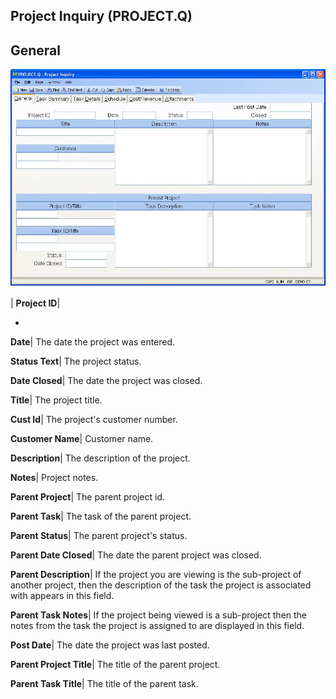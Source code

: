 ## Project Inquiry (PROJECT.Q)
<PageHeader />

## General

![](./PROJECT-Q-1.jpg)

| **Project ID**|

-  
**Date**|  The date the project was entered.

**Status Text**|  The project status.

**Date Closed**|  The date the project was closed.

**Title**|  The project title.

**Cust Id**|  The project's customer number.

**Customer Name**|  Customer name.

**Description**|  The description of the project.

**Notes**|  Project notes.

**Parent Project**|  The parent project id.

**Parent Task**|  The task of the parent project.

**Parent Status**|  The parent project's status.

**Parent Date Closed**|  The date the parent project was closed.

**Parent Description**|  If the project you are viewing is the sub-project of
another project, then the description of the task the project is associated
with appears in this field.

**Parent Task Notes**|  If the project being viewed is a sub-project then the
notes from the task the project is assigned to are displayed in this field.

**Post Date**|  The date the project was last posted.

**Parent Project Title**|  The title of the parent project.

**Parent Task Title**|  The title of the parent task.


<badge text= "Version 8.10.57 " vertical="middle" />

<PageFooter />
